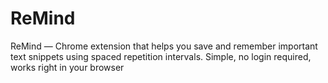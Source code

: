 # ReMind
ReMind — Chrome extension that helps you save and remember important text snippets using spaced repetition intervals. Simple, no login required, works right in your browser
